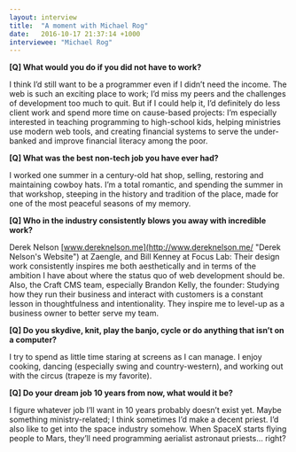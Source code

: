 ```yaml
---
layout: interview
title:  "A moment with Michael Rog"
date:   2016-10-17 21:37:14 +1000
interviewee: "Michael Rog"
---
```


__[Q] What would you do if you did not have to work?__

I think I’d still want to be a programmer even if I didn’t need the income. The web is such an exciting place to work; I’d miss my peers and the challenges of development too much to quit. But if I could help it, I’d definitely do less client work and spend more time on cause-based projects: I’m especially interested in teaching programming to high-school kids, helping ministries use modern web tools, and creating financial systems to serve the under-banked and improve financial literacy among the poor.

__[Q] What was the best non-tech job you have ever had?__

I worked one summer in a century-old hat shop, selling, restoring and maintaining cowboy hats. I’m a total romantic, and spending the summer in that workshop, steeping in the history and tradition of the place, made for one of the most peaceful seasons of my memory.

__[Q] Who in the industry consistently blows you away with incredible work?__

Derek Nelson [www.dereknelson.me](http://www.dereknelson.me/ "Derek Nelson's Website") at Zaengle, and Bill Kenney at Focus Lab: Their design work consistently inspires me both aesthetically and in terms of the ambition I have about where the status quo of web development should be. Also, the Craft CMS team, especially Brandon Kelly, the founder: Studying how they run their business and interact with customers is a constant lesson in thoughtfulness and intentionality. They inspire me to level-up as a business owner to better serve my team.

__[Q] Do you skydive, knit, play the banjo, cycle or do anything that isn’t on a computer?__

I try to spend as little time staring at screens as I can manage. I enjoy cooking, dancing (especially swing and country-western), and working out with the circus (trapeze is my favorite).

__[Q] Do your dream job 10 years from now, what would it be?__

I figure whatever job I’ll want in 10 years probably doesn’t exist yet. Maybe something ministry-related; I think sometimes I’d make a decent priest. I’d also like to get into the space industry somehow. When SpaceX starts flying people to Mars, they’ll need programming aerialist astronaut priests… right?
